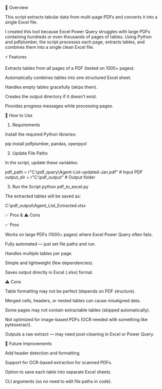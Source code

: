 📌 Overview

This script extracts tabular data from multi-page PDFs and converts it into a single Excel file.

I created this tool because Excel Power Query struggles with large PDFs containing hundreds or even thousands of pages of tables. Using Python and pdfplumber, the script processes each page, extracts tables, and combines them into a single clean Excel file.

⚡ Features

Extracts tables from all pages of a PDF (tested on 1000+ pages).

Automatically combines tables into one structured Excel sheet.

Handles empty tables gracefully (skips them).

Creates the output directory if it doesn’t exist.

Provides progress messages while processing pages.

🚀 How to Use
1. Requirements

Install the required Python libraries:

pip install pdfplumber, pandas, openpyxl

2. Update File Paths

In the script, update these variables:

pdf_path = r"C:\pdf_query\Agent-List-updated-Jan.pdf"  # Input PDF
output_dir = r"C:\pdf_output"                          # Output folder

3. Run the Script
python pdf_to_excel.py


The extracted tables will be saved as:

C:\pdf_output\Agent_List_Extracted.xlsx

✅ Pros & ⚠️ Cons

✅ Pros

Works on large PDFs (1000+ pages) where Excel Power Query often fails.

Fully automated — just set file paths and run.

Handles multiple tables per page.

Simple and lightweight (few dependencies).

Saves output directly in Excel (.xlsx) format.

⚠️ Cons

Table formatting may not be perfect (depends on PDF structure).

Merged cells, headers, or nested tables can cause misaligned data.

Some pages may not contain extractable tables (skipped automatically).

Not optimized for image-based PDFs (OCR needed with something like pytesseract).

Outputs a raw extract — may need post-cleaning in Excel or Power Query.

🔮 Future Improvements

Add header detection and formatting.

Support for OCR-based extraction for scanned PDFs.

Option to save each table into separate Excel sheets.

CLI arguments (so no need to edit file paths in code).
